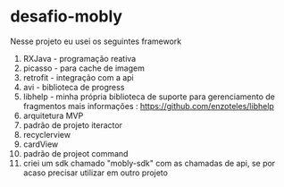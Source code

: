 # desafio-mobly

  Nesse projeto eu usei os seguintes framework
  1. RXJava - programação reativa
  2. picasso - para cache de imagem
  3. retrofit - integração com a api
  4. avi - biblioteca de progress
  5. libhelp - minha própria biblioteca de suporte para gerenciamento de fragmentos mais informações : https://github.com/enzoteles/libhelp
  6. arquitetura MVP
  7. padrão de projeto iteractor
  8. recyclerview 
  9. cardView
  10. padrão de projeot command
  11. criei um sdk chamado "mobly-sdk" com as chamadas de api, se por acaso precisar utilizar em outro projeto
  
